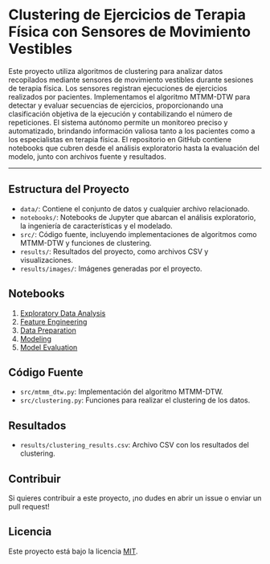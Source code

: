 # Clustering de Ejercicios de Terapia Física con Sensores de Movimiento Vestibles

Este proyecto utiliza algoritmos de clustering para analizar datos recopilados mediante sensores de movimiento vestibles durante sesiones de terapia física. Los sensores registran ejecuciones de ejercicios realizados por pacientes. Implementamos el algoritmo MTMM-DTW para detectar y evaluar secuencias de ejercicios, proporcionando una clasificación objetiva de la ejecución y contabilizando el número de repeticiones. El sistema autónomo permite un monitoreo preciso y automatizado, brindando información valiosa tanto a los pacientes como a los especialistas en terapia física. El repositorio en GitHub contiene notebooks que cubren desde el análisis exploratorio hasta la evaluación del modelo, junto con archivos fuente y resultados. 

---



## Estructura del Proyecto

- `data/`: Contiene el conjunto de datos y cualquier archivo relacionado.
- `notebooks/`: Notebooks de Jupyter que abarcan el análisis exploratorio, la ingeniería de características y el modelado.
- `src/`: Código fuente, incluyendo implementaciones de algoritmos como MTMM-DTW y funciones de clustering.
- `results/`: Resultados del proyecto, como archivos CSV y visualizaciones.
- `results/images/`: Imágenes generadas por el proyecto.

## Notebooks

1. [Exploratory Data Analysis](notebooks/01_Exploratory_Data_Analysis.ipynb)
2. [Feature Engineering](notebooks/02_Feature_Engineering.ipynb)
3. [Data Preparation](notebooks/03_Data_Preparation.ipynb)
4. [Modeling](notebooks/04_Modeling.ipynb)
5. [Model Evaluation](notebooks/05_Model_Evaluation.ipynb)

## Código Fuente

- `src/mtmm_dtw.py`: Implementación del algoritmo MTMM-DTW.
- `src/clustering.py`: Funciones para realizar el clustering de los datos.

## Resultados

- `results/clustering_results.csv`: Archivo CSV con los resultados del clustering.

## Contribuir

Si quieres contribuir a este proyecto, ¡no dudes en abrir un issue o enviar un pull request!

## Licencia

Este proyecto está bajo la licencia [MIT](LICENSE).
